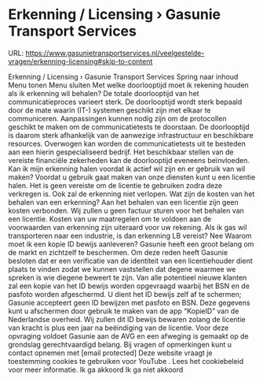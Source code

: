 # Erkenning / Licensing › Gasunie Transport Services

URL: https://www.gasunietransportservices.nl/veelgestelde-vragen/erkenning-licensing#skip-to-content

Erkenning / Licensing › Gasunie Transport Services
Spring naar inhoud
Menu tonen
Menu sluiten
Met welke doorlooptijd moet ik rekening houden als ik erkenning wil behalen?
De totale doorlooptijd van het communicatieproces varieert sterk. De doorlooptijd wordt sterk bepaald door de mate waarin (IT-) systemen geschikt zijn met elkaar te communiceren. Aanpassingen kunnen nodig zijn om de protocollen geschikt te maken om de communicatietests te doorstaan. De doorlooptijd is daarom sterk afhankelijk van de aanwezige infrastructuur en beschikbare resources. Overwogen kan worden de communicatietests uit te besteden aan een hierin gespecialiseerd bedrijf.
Het beschikbaar stellen van de vereiste financiële zekerheden kan de doorlooptijd eveneens beïnvloeden.
Kan ik mijn erkenning halen voordat ik actief wil zijn en er gebruik van wil maken?
Voordat u gebruik gaat maken van onze diensten kunt u een licentie halen. Het is geen vereiste om de licentie te gebruiken zodra deze verkregen is. Ook zal de erkenning niet verlopen.
Wat zijn de kosten van het behalen van een erkenning?
Aan het behalen van een licentie zijn geen kosten verbonden. Wij zullen u geen factuur sturen voor het behalen van een licentie. Kosten van uw maatregelen om te voldoen aan de voorwaarden van erkenning zijn uiteraard voor uw rekening.
Als ik gas wil transporteren naar een industrie, is dan erkenning LB vereist?
Nee
Waarom moet ik een kopie ID bewijs aanleveren?
Gasunie heeft een groot belang om de markt en zichtzelf te beschermen. Om deze reden heeft Gasunie besloten dat er een verificatie van de identiteit van een licentiehouder dient plaats te vinden zodat we kunnen vaststellen dat degene waarmee we spreken is wie diegene beweert te zijn. Van alle potentieel nieuwe klanten zal een kopie van het ID bewijs worden opgevraagd waarbij het BSN en de pasfoto worden afgeschermd. U dient het ID bewijs zelf af te schermen; Gasunie accepteert geen ID bewijzen met pasfoto en BSN. Deze gegevens kunt u afschermen door gebruik te maken van de app “KopieID” van de Nederlandse overheid. Wij zullen dit ID bewijs bewaren zolang de licentie van kracht is plus een jaar na beëindiging van de licentie. Voor deze opvraging voldoet Gasunie aan de AVG en een afweging is gemaakt op de grondslag gerechtvaardigd belang. Bij vragen of opmerkingen kunt u contact opnemen met
[email protected]
Deze website vraagt je toestemming cookies te gebruiken voor
YouTube
. Lees het
cookiebeleid
voor meer informatie.
Ik ga akkoord
Ik ga niet akkoord
